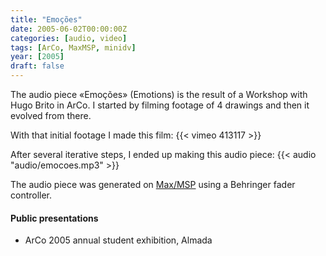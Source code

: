 ```yaml
---
title: "Emoções"
date: 2005-06-02T00:00:00Z
categories: [audio, video]
tags: [ArCo, MaxMSP, minidv]
year: [2005]
draft: false
---
```


The audio piece «Emoções» (Emotions) is the result of a Workshop with Hugo Brito in ArCo. I started by filming footage of 4 drawings and then it evolved from there.
<!--more-->

With that initial footage I made this film:
{{< vimeo 413117 >}}

After several iterative steps, I ended up making this audio piece:
{{< audio "audio/emocoes.mp3" >}}

The audio piece was generated on [Max/MSP][1] using a Behringer fader controller.

#### Public presentations

* ArCo 2005 annual student exhibition, Almada

[1]: http://www.cycling74.com/products/maxmsp
